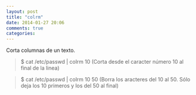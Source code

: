 ```yaml
---
layout: post
title: "colrm"
date: 2014-01-27 20:06
comments: true
categories: 
---
```

Corta columnas de un texto.

>$ cat /etc/passwd | colrm 10 (Corta desde el caracter número 10 al final de la linea)

>$ cat /etc/passwd | colrm 10 50 (Borra los aracteres del 10 al 50. Sólo deja los 10 primeros y los del 50 al final)

